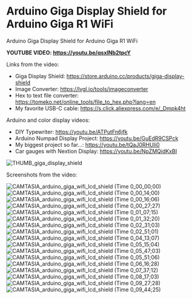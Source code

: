 # Arduino Giga Display Shield for Arduino Giga R1 WiFi
Arduino Giga Display Shield for Arduino Giga R1 WiFi

**YOUTUBE VIDEO: https://youtu.be/qsxlNb2tpcY**





Links from the video:
- Giga Display Shield: https://store.arduino.cc/products/giga-display-shield
- Image Converter: https://lvgl.io/tools/imageconverter
- Hex to text file converter: https://tomeko.net/online_tools/file_to_hex.php?lang=en
- My favorite USB-C cable: https://s.click.aliexpress.com/e/_Dmpk4ht



Arduino and color display videos:
- DIY Typewriter: https://youtu.be/ATPutFn6jfk
- Arduino Numpad Display Project: https://youtu.be/GuEdR9CSPck
- My biggest project so far...: https://youtu.be/tQaJ0RHUIi0
- Car gauges with Nextion Display: https://youtu.be/NpZMQjdKxBI



![THUMB_giga_display_shield](https://github.com/upiir/arduino_giga_display_shield/assets/117754156/4414b1ed-f33e-4c24-85a0-c7f9d8bfd3a9)




Screenshots from the video:

![CAMTASIA_arduino_giga_wifi_lcd_shield (Time 0_00_00;00)](https://github.com/upiir/arduino_giga_display_shield/assets/117754156/35ae9a4e-8155-4bcb-95ea-a1983698e032)
![CAMTASIA_arduino_giga_wifi_lcd_shield (Time 0_00_14;00)](https://github.com/upiir/arduino_giga_display_shield/assets/117754156/8c0609b5-e719-40e8-a466-ca1ff45e4f8f)
![CAMTASIA_arduino_giga_wifi_lcd_shield (Time 0_00_16;06)](https://github.com/upiir/arduino_giga_display_shield/assets/117754156/76c097e2-d683-4036-99df-df4b7cb6bf9c)
![CAMTASIA_arduino_giga_wifi_lcd_shield (Time 0_00_27;27)](https://github.com/upiir/arduino_giga_display_shield/assets/117754156/88c38735-6c2d-4a3b-85c5-89e1eed143e3)
![CAMTASIA_arduino_giga_wifi_lcd_shield (Time 0_01_07;15)](https://github.com/upiir/arduino_giga_display_shield/assets/117754156/cd3a8a26-c99f-4f96-9164-c419a6483976)
![CAMTASIA_arduino_giga_wifi_lcd_shield (Time 0_01_32;20)](https://github.com/upiir/arduino_giga_display_shield/assets/117754156/e34422e8-be2a-4dff-a31b-5226656ee436)
![CAMTASIA_arduino_giga_wifi_lcd_shield (Time 0_02_31;03)](https://github.com/upiir/arduino_giga_display_shield/assets/117754156/19875657-e363-434f-8a3b-eb3bc0920a55)
![CAMTASIA_arduino_giga_wifi_lcd_shield (Time 0_02_51;01)](https://github.com/upiir/arduino_giga_display_shield/assets/117754156/9bf58c5c-4048-41c1-802c-bff5eb19703f)
![CAMTASIA_arduino_giga_wifi_lcd_shield (Time 0_04_13;07)](https://github.com/upiir/arduino_giga_display_shield/assets/117754156/25ac9bff-00a5-41b5-bb17-bbba9e4c1eef)
![CAMTASIA_arduino_giga_wifi_lcd_shield (Time 0_05_15;04)](https://github.com/upiir/arduino_giga_display_shield/assets/117754156/ef562c74-3326-4f38-9192-5640b60db5e4)
![CAMTASIA_arduino_giga_wifi_lcd_shield (Time 0_05_47;03)](https://github.com/upiir/arduino_giga_display_shield/assets/117754156/d432570d-2a65-4fc6-b611-b4298f7e7c87)
![CAMTASIA_arduino_giga_wifi_lcd_shield (Time 0_05_51;06)](https://github.com/upiir/arduino_giga_display_shield/assets/117754156/3202846f-e4e0-49c9-a70a-48ba9af1d263)
![CAMTASIA_arduino_giga_wifi_lcd_shield (Time 0_06_16;28)](https://github.com/upiir/arduino_giga_display_shield/assets/117754156/76060954-9a69-4bd9-b936-ae231d3d655f)
![CAMTASIA_arduino_giga_wifi_lcd_shield (Time 0_07_37;12)](https://github.com/upiir/arduino_giga_display_shield/assets/117754156/15bb930a-f0db-4668-8a4a-af74ae410791)
![CAMTASIA_arduino_giga_wifi_lcd_shield (Time 0_08_17;03)](https://github.com/upiir/arduino_giga_display_shield/assets/117754156/f0623de2-0496-442c-9759-978071b20bad)
![CAMTASIA_arduino_giga_wifi_lcd_shield (Time 0_09_27;28)](https://github.com/upiir/arduino_giga_display_shield/assets/117754156/e95a22dc-7ec3-41d7-8307-9efa0108a31a)
![CAMTASIA_arduino_giga_wifi_lcd_shield (Time 0_09_44;25)](https://github.com/upiir/arduino_giga_display_shield/assets/117754156/9b6ee30b-7293-4188-bec7-1fa684592ce1)

